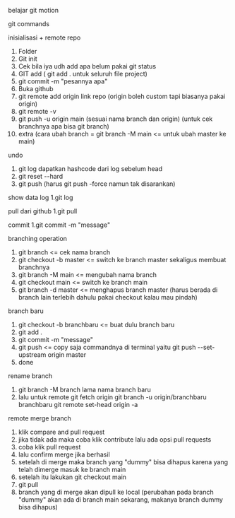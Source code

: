 belajar git motion


git commands



inisialisasi + remote repo
1. Folder
2. Git init
3. Cek bila iya udh add apa belum pakai git status
4. GIT add ( git add . untuk seluruh file project)
5. git commit -m "pesannya apa"
6. Buka github 
7. git remote add origin link repo (origin boleh custom tapi biasanya pakai origin)
8. git remote -v
9. git push -u origin main (sesuai nama branch dan origin) (untuk cek branchnya apa bisa git branch)
10. extra (cara ubah branch = git branch -M main <= untuk ubah master ke main)

undo
1. git log dapatkan hashcode dari log sebelum head
2. git reset --hard <hashcode sebelum head>
3. git push (harus git push -force namun tak disarankan)

show data log
1.git log

pull dari github
1.git pull

commit
1.git commit -m "message"

branching operation
1. git branch <= cek nama branch
2. git checkout -b master <= switch ke branch master sekaligus membuat branchnya
3. git branch -M main <= mengubah nama branch
4. git checkout main <= switch ke branch main
5. git branch -d master <= menghapus branch master (harus berada di branch lain terlebih dahulu pakai checkout kalau mau pindah)

branch baru
1. git checkout -b branchbaru <= buat dulu branch baru
2. git add . 
3. git commit -m "message"
4. git push <= copy saja commandnya di terminal yaitu git push --set-upstream origin master
5. done

rename branch
1. git branch -M branch lama nama branch baru
2. lalu untuk remote
   git fetch origin
  git branch -u origin/branchbaru branchbaru
   git remote set-head origin -a

remote merge branch 
1. klik compare and pull request
2. jika tidak ada maka coba klik contribute lalu ada opsi pull requests
3. coba klik pull request
4. lalu confirm merge jika berhasil
5. setelah di merge maka branch yang "dummy" bisa dihapus karena yang telah dimerge masuk ke branch main
6. setelah itu lakukan git checkout main 
7. git pull
8. branch yang di merge akan dipull ke local (perubahan pada branch "dummy" akan ada di branch main sekarang, makanya branch dummy bisa dihapus)
